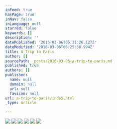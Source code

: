 ```yaml
---
inFeed: true
hasPage: true
inNav: false
inLanguage: null
starred: false
keywords: []
description: ''
datePublished: '2016-03-06T06:31:26.127Z'
dateModified: '2016-03-06T06:25:58.994Z'
title: A Trip to Paris
author: []
sourcePath: _posts/2016-03-06-a-trip-to-paris.md
published: true
authors: []
publisher:
  name: null
  domain: null
  url: null
  favicon: null
url: a-trip-to-paris/index.html
_type: Article

---
```

![](https://s3-us-west-2.amazonaws.com/the-grid-img/p/9c3dd16d664a7e9bf9e86d05e7978e5437eb2981.jpg)
![](https://s3-us-west-2.amazonaws.com/the-grid-img/p/0958f7c1266ebeeb647ba40c0a0af8613083dbbc.jpg)
![](https://s3-us-west-2.amazonaws.com/the-grid-img/p/667ffdfb31f0b532108f3c8179002232d70756c0.jpg)
![](https://s3-us-west-2.amazonaws.com/the-grid-img/p/e7ae820f9099e98fcc47433ab21e0a045cde35df.jpg)
![](https://the-grid-user-content.s3-us-west-2.amazonaws.com/d9f8338f-40ee-4f3f-a475-d4c562aea1cb.jpg)
![](https://s3-us-west-2.amazonaws.com/the-grid-img/p/3ddf55ec422a32ae1a7c0b8525fed04a386bed0f.jpg)